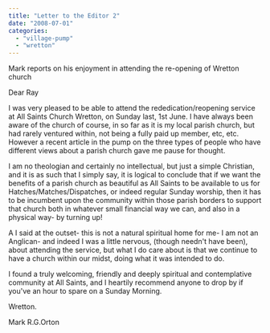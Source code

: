 ```yaml
---
title: "Letter to the Editor 2"
date: "2008-07-01"
categories: 
  - "village-pump"
  - "wretton"
---
```


Mark reports on his enjoyment in attending the re-opening of Wretton church

Dear Ray

I was very pleased to be able to attend the rededication/reopening service at All Saints Church Wretton, on Sunday last, 1st June. I have always been aware of the church of course, in so far as it is my local parish church, but had rarely ventured within, not being a fully paid up member, etc, etc. However a recent article in the pump on the three types of people who have different views about a parish church gave me pause for thought.

I am no theologian and certainly no intellectual, but just a simple Christian, and it is as such that I simply say, it is logical to conclude that if we want the benefits of a parish church as beautiful as All Saints to be available to us for Hatches/Matches/Dispatches, or indeed regular Sunday worship, then it has to be incumbent upon the community within those parish borders to support that church both in whatever small financial way we can, and also in a physical way- by turning up!

A I said at the outset- this is not a natural spiritual home for me- I am not an Anglican- and indeed I was a little nervous, (though needn't have been), about attending the service, but what I do care about is that we continue to have a church within our midst, doing what it was intended to do.

I found a truly welcoming, friendly and deeply spiritual and contemplative community at All Saints, and I heartily recommend anyone to drop by if you've an hour to spare on a Sunday Morning.

Wretton.

Mark R.G.Orton
